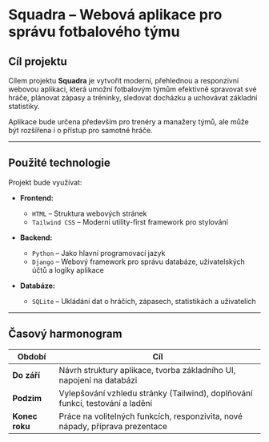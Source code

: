 # Squadra – Webová aplikace pro správu fotbalového týmu

## Cíl projektu

Cílem projektu **Squadra** je vytvořit moderní, přehlednou a responzivní webovou aplikaci, která umožní fotbalovým týmům efektivně spravovat své hráče, plánovat zápasy a tréninky, sledovat docházku a uchovávat základní statistiky.

Aplikace bude určena především pro trenéry a manažery týmů, ale může být rozšířena i o přístup pro samotné hráče.

---

## Použité technologie

Projekt bude využívat:

- **Frontend:**
  - `HTML` – Struktura webových stránek
  - `Tailwind CSS` – Moderní utility-first framework pro stylování

- **Backend:**
  - `Python` – Jako hlavní programovací jazyk
  - `Django` – Webový framework pro správu databáze, uživatelských účtů a logiky aplikace

- **Databáze:**
  - `SQLite` – Ukládání dat o hráčích, zápasech, statistikách a uživatelích

---

## Časový harmonogram

| Období              | Cíl                                                                             |
|---------------------|---------------------------------------------------------------------------------|
| **Do září**         | Návrh struktury aplikace, tvorba základního UI, napojení na databázi            |
| **Podzim**          | Vylepšování vzhledu stránky (Tailwind), doplňování funkcí, testování a ladění   |
| **Konec roku**      | Práce na volitelných funkcích, responzivita, nové nápady, příprava prezentace   |
